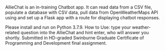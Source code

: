 AllieChat is an in-training Chatbot app.
It can read data from a CSV file, populate a database with CSV data, pull data from OpenWeatherMaps API using and set up a Flask app
with a route for displaying chatbot responses. 

Please install and run on Python 3.7.9. 
How to Use: type your weather-related question into the AllieChat and hint enter, who will answer you shortly. 
Submitted in HD-graded Swinburne Graduate Certificate of Programming and Development final assignment.

